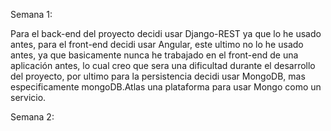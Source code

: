 Semana 1:

Para el back-end del proyecto decidi usar Django-REST ya que lo he usado antes, para el front-end decidi usar Angular, este ultimo no lo he usado antes, ya que basicamente nunca he trabajado en el front-end de una aplicación antes, lo cual creo que sera una dificultad durante el desarrollo del proyecto, por ultimo para la persistencia decidi usar MongoDB, mas especificamente mongoDB.Atlas una plataforma para usar Mongo como un servicio.

Semana 2: